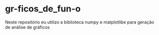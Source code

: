# gr-ficos_de_fun-o
Neste repositório eu utilizo a biblioteca numpy e matplotlibe para geração de análise de gráficos
